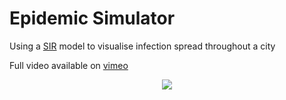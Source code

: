 # Epidemic Simulator
Using a [SIR](https://en.wikipedia.org/wiki/Compartmental_models_in_epidemiology#The_SIR_model) model to visualise infection spread throughout a city

Full video available on [vimeo](https://vimeo.com/user111953555/review/404509999/aa88f44159)
<p align="center">
  <img src="https://github.com/Bencargs/EpidemicSimulator/blob/master/EpidemicSimulator/Output/output.gif">
</p>
